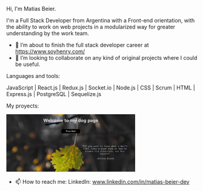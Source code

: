 Hi, I'm Matias Beier.

I'm a Full Stack Developer from Argentina with a Front-end orientation, with the ability to work on web projects in a modularized way for greater understanding by the work team.

- 🌱 I’m about to finish the full stack developer career at https://www.soyhenry.com/
- 👯 I’m looking to collaborate on any kind of original projects where I could be useful.

Languages and tools:

JavaScript | React.js | Redux.js | Socket.io | Node.js | CSS | Scrum | HTML | Express.js | PostgreSQL | Sequelize.js

My proyects:

<a href="https://github.com/matiasbeier/PI-Dogs" ><img  width="340px" src="assets\277996716_5320950171282891_4662641186401601946_n.jpg"></a>


- 📫 How to reach me: LinkedIn: www.linkedin.com/in/matias-beier-dev
